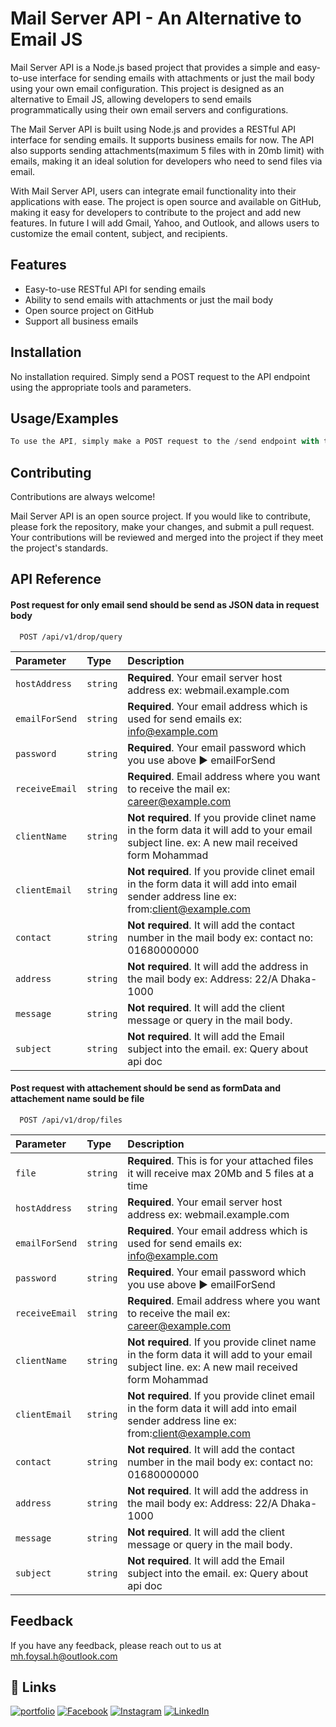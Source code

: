 # Mail Server API - An Alternative to Email JS

Mail Server API is a Node.js based project that provides a simple and easy-to-use interface for sending emails with attachments or just the mail body using your own email configuration. This project is designed as an alternative to Email JS, allowing developers to send emails programmatically using their own email servers and configurations.

The Mail Server API is built using Node.js and provides a RESTful API interface for sending emails. It supports business emails for now. The API also supports sending attachments(maximum 5 files with in 20mb limit) with emails, making it an ideal solution for developers who need to send files via email.

With Mail Server API, users can integrate email functionality into their applications with ease. The project is open source and available on GitHub, making it easy for developers to contribute to the project and add new features. In future I will add Gmail, Yahoo, and Outlook, and allows users to customize the email content, subject, and recipients.

## Features

- Easy-to-use RESTful API for sending emails
- Ability to send emails with attachments or just the mail body
- Open source project on GitHub
- Support all business emails

## Installation

No installation required. Simply send a POST request to the API endpoint using the appropriate tools and parameters.

## Usage/Examples

```javascript
To use the API, simply make a POST request to the /send endpoint with the necessary parameters, including the email content, subject, and recipients. If you want to send an attachment, you can include the file as a base64 encoded string in the request body.
```

## Contributing

Contributions are always welcome!

Mail Server API is an open source project. If you would like to contribute, please fork the repository, make your changes, and submit a pull request. Your contributions will be reviewed and merged into the project if they meet the project's standards.

## API Reference

#### Post request for only email send should be send as JSON data in request body

```http
  POST /api/v1/drop/query
```

| Parameter      | Type     | Description                                                                                                                                 |
| :------------- | :------- | :------------------------------------------------------------------------------------------------------------------------------------------ |
| `hostAddress`  | `string` | **Required**. Your email server host address ex: webmail.example.com                                                                        |
| `emailForSend` | `string` | **Required**. Your email address which is used for send emails ex: info@example.com                                                         |
| `password`     | `string` | **Required**. Your email password which you use above ► emailForSend                                                                        |
| `receiveEmail` | `string` | **Required**. Email address where you want to receive the mail ex: career@example.com                                                       |
| `clientName`   | `string` | **Not required**. If you provide clinet name in the form data it will add to your email subject line. ex: A new mail received form Mohammad |
| `clientEmail`  | `string` | **Not required**. If you provide clinet email in the form data it will add into email sender address line ex: from:client@example.com       |
| `contact`      | `string` | **Not required**. It will add the contact number in the mail body ex: contact no: 01680000000                                               |
| `address`      | `string` | **Not required**. It will add the address in the mail body ex: Address: 22/A Dhaka-1000                                                     |
| `message`      | `string` | **Not required**. It will add the client message or query in the mail body.                                                                 |
| `subject`      | `string` | **Not required**. It will add the Email subject into the email. ex: Query about api doc                                                     |

#### Post request with attachement should be send as formData and attachement name sould be file

```http
  POST /api/v1/drop/files
```

| Parameter      | Type     | Description                                                                                                                                 |
| :------------- | :------- | :------------------------------------------------------------------------------------------------------------------------------------------ |
| `file`         | `string` | **Required**. This is for your attached files it will receive max 20Mb and 5 files at a time                                                |
| `hostAddress`  | `string` | **Required**. Your email server host address ex: webmail.example.com                                                                        |
| `emailForSend` | `string` | **Required**. Your email address which is used for send emails ex: info@example.com                                                         |
| `password`     | `string` | **Required**. Your email password which you use above ► emailForSend                                                                        |
| `receiveEmail` | `string` | **Required**. Email address where you want to receive the mail ex: career@example.com                                                       |
| `clientName`   | `string` | **Not required**. If you provide clinet name in the form data it will add to your email subject line. ex: A new mail received form Mohammad |
| `clientEmail`  | `string` | **Not required**. If you provide clinet email in the form data it will add into email sender address line ex: from:client@example.com       |
| `contact`      | `string` | **Not required**. It will add the contact number in the mail body ex: contact no: 01680000000                                               |
| `address`      | `string` | **Not required**. It will add the address in the mail body ex: Address: 22/A Dhaka-1000                                                     |
| `message`      | `string` | **Not required**. It will add the client message or query in the mail body.                                                                 |
| `subject`      | `string` | **Not required**. It will add the Email subject into the email. ex: Query about api doc                                                     |

## Feedback

If you have any feedback, please reach out to us at mh.foysal.h@outlook.com

## 🔗 Links

[![portfolio](https://img.shields.io/badge/my_portfolio-000?style=for-the-badge&logo=ko-fi&logoColor=white)](https://dev-foysal.netlify.app/)
[![Facebook](https://img.shields.io/badge/Facebook-%231877F2.svg?logo=Facebook&logoColor=white)](https://facebook.com/iamfoysal.h) [![Instagram](https://img.shields.io/badge/Instagram-%23E4405F.svg?logo=Instagram&logoColor=white)](https://instagram.com/mh_foysal_h) [![LinkedIn](https://img.shields.io/badge/LinkedIn-%230077B5.svg?logo=linkedin&logoColor=white)](https://linkedin.com/in/md-foysal-h)
